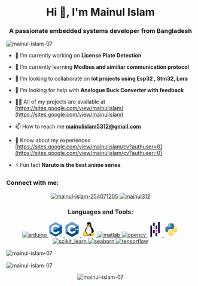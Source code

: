 <h1 align="center">Hi 👋, I'm Mainul Islam</h1>
<h3 align="center">A passionate embedded systems developer from Bangladesh</h3>

<p align="left"> <img src="https://komarev.com/ghpvc/?username=mainul-islam-07&label=Profile%20views&color=0e75b6&style=flat" alt="mainul-islam-07" /> </p>

- 🔭 I’m currently working on **License Plate Detection**

- 🌱 I’m currently learning **Modbus and similiar communication protocol**

- 👯 I’m looking to collaborate on **Iot projects using Esp32 , Stm32, Lora**

- 🤝 I’m looking for help with **Analogue Buck Converter with feedback**

- 👨‍💻 All of my projects are available at [https://sites.google.com/view/mainulislam](https://sites.google.com/view/mainulislam)

- 📫 How to reach me **mainulislam5312@gmail.com**

- 📄 Know about my experiences [https://sites.google.com/view/mainulislam/cv?authuser=0](https://sites.google.com/view/mainulislam/cv?authuser=0)

- ⚡ Fun fact **Naruto is the best anime series**

<h3 align="left">Connect with me:</h3>
<p align="center">
<a href="https://linkedin.com/in/mainul-islam-254071205" target="blank"><img align="center" src="https://raw.githubusercontent.com/rahuldkjain/github-profile-readme-generator/master/src/images/icons/Social/linked-in-alt.svg" alt="mainul-islam-254071205" height="30" width="40" /></a>
<a href="https://fb.com/mainul312" target="blank"><img align="center" src="https://raw.githubusercontent.com/rahuldkjain/github-profile-readme-generator/master/src/images/icons/Social/facebook.svg" alt="mainul312" height="30" width="40" /></a>
</p>

<h3 align="center">Languages and Tools:</h3>
<p align="center"> <a href="https://www.arduino.cc/" target="_blank" rel="noreferrer"> <img src="https://cdn.worldvectorlogo.com/logos/arduino-1.svg" alt="arduino" width="40" height="40"/> </a> <a href="https://www.cprogramming.com/" target="_blank" rel="noreferrer"> <img src="https://raw.githubusercontent.com/devicons/devicon/master/icons/c/c-original.svg" alt="c" width="40" height="40"/> </a> <a href="https://www.w3schools.com/cpp/" target="_blank" rel="noreferrer"> <img src="https://raw.githubusercontent.com/devicons/devicon/master/icons/cplusplus/cplusplus-original.svg" alt="cplusplus" width="40" height="40"/> </a> <a href="https://www.linux.org/" target="_blank" rel="noreferrer"> <img src="https://raw.githubusercontent.com/devicons/devicon/master/icons/linux/linux-original.svg" alt="linux" width="40" height="40"/> </a> <a href="https://www.mathworks.com/" target="_blank" rel="noreferrer"> <img src="https://upload.wikimedia.org/wikipedia/commons/2/21/Matlab_Logo.png" alt="matlab" width="40" height="40"/> </a> <a href="https://opencv.org/" target="_blank" rel="noreferrer"> <img src="https://www.vectorlogo.zone/logos/opencv/opencv-icon.svg" alt="opencv" width="40" height="40"/> </a> <a href="https://pandas.pydata.org/" target="_blank" rel="noreferrer"> <img src="https://raw.githubusercontent.com/devicons/devicon/2ae2a900d2f041da66e950e4d48052658d850630/icons/pandas/pandas-original.svg" alt="pandas" width="40" height="40"/> </a> <a href="https://www.python.org" target="_blank" rel="noreferrer"> <img src="https://raw.githubusercontent.com/devicons/devicon/master/icons/python/python-original.svg" alt="python" width="40" height="40"/> </a> <a href="https://scikit-learn.org/" target="_blank" rel="noreferrer"> <img src="https://upload.wikimedia.org/wikipedia/commons/0/05/Scikit_learn_logo_small.svg" alt="scikit_learn" width="40" height="40"/> </a> <a href="https://seaborn.pydata.org/" target="_blank" rel="noreferrer"> <img src="https://seaborn.pydata.org/_images/logo-mark-lightbg.svg" alt="seaborn" width="40" height="40"/> </a> <a href="https://www.tensorflow.org" target="_blank" rel="noreferrer"> <img src="https://www.vectorlogo.zone/logos/tensorflow/tensorflow-icon.svg" alt="tensorflow" width="40" height="40"/> </a> </p>

<p><img align="center" src="https://github-readme-stats.vercel.app/api/top-langs?username=mainul-islam-07&show_icons=true&locale=en&layout=compact" alt="mainul-islam-07" /></p>

<p><img align="center" src="https://github-readme-streak-stats.herokuapp.com/?user=mainul-islam-07&" alt="mainul-islam-07" /></p>
<p align="center"> <img src="https://github-readme-stats.vercel.app/api?username=mainul-islam-07&show_icons=true&theme=gotham" alt="mainul-islam-07" />
